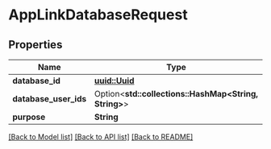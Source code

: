 # AppLinkDatabaseRequest

## Properties

Name | Type | Description | Notes
------------ | ------------- | ------------- | -------------
**database_id** | [**uuid::Uuid**](uuid::Uuid.md) |  | 
**database_user_ids** | Option<**std::collections::HashMap<String, String>**> |  | [optional]
**purpose** | **String** |  | 

[[Back to Model list]](../README.md#documentation-for-models) [[Back to API list]](../README.md#documentation-for-api-endpoints) [[Back to README]](../README.md)


